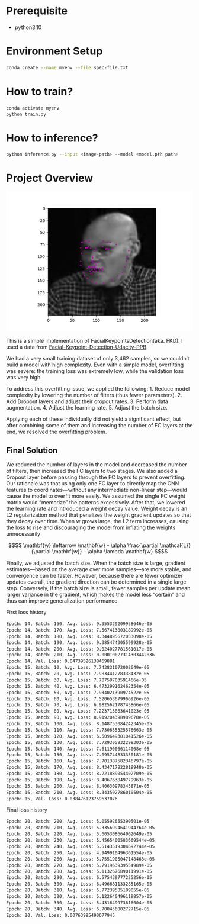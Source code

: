 # Prerequisite
* python3.10

# Environment Setup

```sh
conda create --name myenv --file spec-file.txt
```

# How to train?
```sh
conda activate myenv
python train.py
```

# How to inference?
```sh
python inference.py --input <image-path> --model <model.pth path>
```

# Project Overview
![](./result.jpg)

This is a simple implementation of FacialKeypointsDetection(aka. FKD). I used a data from
[Facial-Keypoint-Detection-Udacity-PPB](https://github.com/ParthaPratimBanik/Facial-Keypoint-Detection-Udacity-PPB?tab=readme-ov-file).

We had a very small training dataset of only 3,462 samples, so we couldn’t build a model with high complexity. Even with a simple model, overfitting was severe: the training loss was extremely low, while the validation loss was very high.

To address this overfitting issue, we applied the following:
	1.	Reduce model complexity by lowering the number of filters (thus fewer parameters).
	2.	Add Dropout layers and adjust their dropout rates.
	3.	Perform data augmentation.
	4.	Adjust the learning rate.
	5.	Adjust the batch size.

Applying each of these individually did not yield a significant effect, but after combining some of them and increasing the number of FC layers at the end, we resolved the overfitting problem.

## Final Solution

We reduced the number of layers in the model and decreased the number of filters, then increased the FC layers to two stages. We also added a Dropout layer before passing through the FC layers to prevent overfitting. Our rationale was that using only one FC layer to directly map the CNN features to coordinates—without any intermediate non-linear step—would cause the model to overfit more easily. We assumed the single FC weight matrix would “memorize” the patterns excessively. After that, we lowered the learning rate and introduced a weight decay value. Weight decay is an L2 regularization method that penalizes the weight gradient updates so that they decay over time. When w grows large, the L2 term increases, causing the loss to rise and discouraging the model from inflating the weights unnecessarily

```math
$$
\mathbf{w} \leftarrow \mathbf{w} - \alpha \frac{\partial \mathcal{L}}{\partial \mathbf{w}} - \alpha \lambda \mathbf{w}
$$
```

Finally, we adjusted the batch size. When the batch size is large, gradient estimates—based on the average over more samples—are more stable, and convergence can be faster. However, because there are fewer optimizer updates overall, the gradient direction can be determined in a single large step. Conversely, if the batch size is small, fewer samples per update mean larger variance in the gradient, which makes the model less “certain” and thus can improve generalization performance.

First loss history
```txt
Epoch: 14, Batch: 160, Avg. Loss: 9.355329209938646e-05
Epoch: 14, Batch: 170, Avg. Loss: 7.567413803189992e-05
Epoch: 14, Batch: 180, Avg. Loss: 8.344895672053098e-05
Epoch: 14, Batch: 190, Avg. Loss: 9.385474305599928e-05
Epoch: 14, Batch: 200, Avg. Loss: 9.024027781561017e-05
Epoch: 14, Batch: 210, Avg. Loss: 0.00010027314303442836
Epoch: 14, Val. Loss: 0.04739526138469881
Epoch: 15, Batch: 10, Avg. Loss: 7.743831072002649e-05
Epoch: 15, Batch: 20, Avg. Loss: 7.983441278338432e-05
Epoch: 15, Batch: 30, Avg. Loss: 7.70759703591466e-05
Epoch: 15, Batch: 40, Avg. Loss: 6.473299162462354e-05
Epoch: 15, Batch: 50, Avg. Loss: 7.934021390974522e-05
Epoch: 15, Batch: 60, Avg. Loss: 7.520653679966926e-05
Epoch: 15, Batch: 70, Avg. Loss: 6.982562178745866e-05
Epoch: 15, Batch: 80, Avg. Loss: 7.223713863641023e-05
Epoch: 15, Batch: 90, Avg. Loss: 8.919204398989678e-05
Epoch: 15, Batch: 100, Avg. Loss: 8.148753084242345e-05
Epoch: 15, Batch: 110, Avg. Loss: 7.730655325576663e-05
Epoch: 15, Batch: 120, Avg. Loss: 6.509649381041526e-05
Epoch: 15, Batch: 130, Avg. Loss: 7.729305932298303e-05
Epoch: 15, Batch: 140, Avg. Loss: 7.61190066114068e-05
Epoch: 15, Batch: 150, Avg. Loss: 7.095744833350181e-05
Epoch: 15, Batch: 160, Avg. Loss: 7.701387582346797e-05
Epoch: 15, Batch: 170, Avg. Loss: 8.434717822819948e-05
Epoch: 15, Batch: 180, Avg. Loss: 8.221889054402709e-05
Epoch: 15, Batch: 190, Avg. Loss: 8.406763849779963e-05
Epoch: 15, Batch: 200, Avg. Loss: 8.40630978345871e-05
Epoch: 15, Batch: 210, Avg. Loss: 8.343502786010504e-05
Epoch: 15, Val. Loss: 0.038476123759637076
```

Final loss history
```txt
Epoch: 20, Batch: 200, Avg. Loss: 5.05592655390501e-05
Epoch: 20, Batch: 210, Avg. Loss: 5.3356994641944764e-05
Epoch: 20, Batch: 220, Avg. Loss: 5.605308664962649e-05
Epoch: 20, Batch: 230, Avg. Loss: 5.4565400583669544e-05
Epoch: 20, Batch: 240, Avg. Loss: 5.5143519304692744e-05
Epoch: 20, Batch: 250, Avg. Loss: 4.949910496361554e-05
Epoch: 20, Batch: 260, Avg. Loss: 5.7551905047148463e-05
Epoch: 20, Batch: 270, Avg. Loss: 5.791963939554989e-05
Epoch: 20, Batch: 280, Avg. Loss: 5.113267689011991e-05
Epoch: 20, Batch: 290, Avg. Loss: 6.575439777225256e-05
Epoch: 20, Batch: 300, Avg. Loss: 6.496681133285165e-05
Epoch: 20, Batch: 310, Avg. Loss: 5.77239585109055e-05
Epoch: 20, Batch: 320, Avg. Loss: 5.122640496119857e-05
Epoch: 20, Batch: 330, Avg. Loss: 5.431649973616004e-05
Epoch: 20, Batch: 340, Avg. Loss: 6.70045600272715e-05
Epoch: 20, Val. Loss: 0.00763995490677945
```
